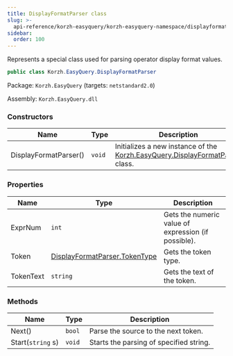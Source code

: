 ```yaml
---
title: DisplayFormatParser class
slug: >-
  api-reference/korzh-easyquery/korzh-easyquery-namespace/displayformatparser-class
sidebar:
  order: 100
---
```


Represents a special class used for parsing operator display format values.
```csharp
public class Korzh.EasyQuery.DisplayFormatParser

```
Package: `Korzh.EasyQuery` (targets: `netstandard2.0`)

Assembly: `Korzh.EasyQuery.dll`

### Constructors

| Name | Type | Description | 
| --- | --- | --- | 
| DisplayFormatParser() | `void` | Initializes a new instance of the [Korzh.EasyQuery.DisplayFormatParser](///////////////easyquery/docs/api-reference/korzh-easyquery/korzh-easyquery-namespace/displayformatparser-class) class. | 


### Properties

| Name | Type | Description | 
| --- | --- | --- | 
| ExprNum | `int` | Gets the numeric value of expression (if possible). | 
| Token | [DisplayFormatParser.TokenType](///////////////easyquery/docs/api-reference/korzh-easyquery/korzh-easyquery-namespace/displayformatparser-tokentype-enum) | Gets the token type. | 
| TokenText | `string` | Gets the text of the token. | 


### Methods

| Name | Type | Description | 
| --- | --- | --- | 
| Next() | `bool` | Parse the source to the next token. | 
| Start(`string` s) | `void` | Starts the parsing of specified string. |
